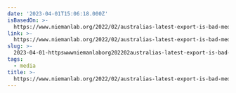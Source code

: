 ```yaml
---
date: '2023-04-01T15:06:18.000Z'
isBasedOn: >-
  https://www.niemanlab.org/2022/02/australias-latest-export-is-bad-media-policy-and-its-spreading-fast/
link: >-
  https://www.niemanlab.org/2022/02/australias-latest-export-is-bad-media-policy-and-its-spreading-fast/
slug: >-
  2023-04-01-httpswwwniemanlaborg202202australias-latest-export-is-bad-media-policy-and-its-spreading-fast
tags:
  - media
title: >-
  https://www.niemanlab.org/2022/02/australias-latest-export-is-bad-media-policy-and-its-spreading-fast/
---
```



